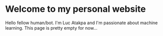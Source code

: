 # Welcome to my personal website

Hello fellow human/bot. I'm Luc Atakpa and I'm passionate about machine learning. This page is pretty empty for now...
